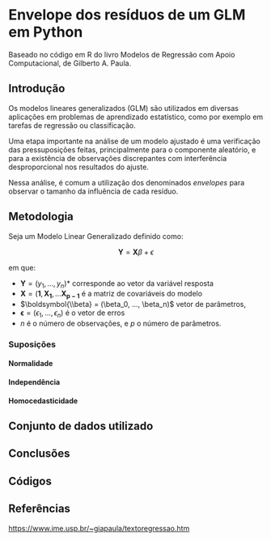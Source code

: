 # Envelope dos resíduos de um GLM em Python

Baseado no código em R do livro Modelos de Regressão com Apoio Computacional, de Gilberto A. Paula.

## Introdução

Os modelos lineares generalizados (GLM) são utilizados em diversas aplicações em problemas de aprendizado estatístico, como por exemplo em tarefas de regressão ou classificação. 

Uma etapa importante na análise de um modelo ajustado é uma verificação das pressuposições feitas, principalmente para o componente aleatório, e para a existência de observações discrepantes com interferência desproporcional nos resultados do ajuste.

Nessa análise, é comum a utilização dos denominados *envelopes* para observar o tamanho da influência de cada resíduo.

## Metodologia

Seja um Modelo Linear Generalizado definido como:

$$\boldsymbol{Y} = \boldsymbol{X} \beta +  \epsilon$$

em que:

 - $\boldsymbol{Y} = (y_1, ..., y_n)*$ corresponde ao vetor da variável resposta
 - $\boldsymbol{X} = (\boldsymbol{1}, \boldsymbol{X_1}, ... \boldsymbol{X_{p-1}}$ é a matriz de covariáveis do modelo
 - $\boldsymbol{\\beta} = (\beta_0, ..., \beta_n)$ vetor de parâmetros,
 - $\boldsymbol{\epsilon} = (\epsilon_1, ..., \epsilon_n)$ é o vetor de erros
 - $n$ é o número de observações, e $p$ o número de parâmetros.
 
### Suposições

#### Normalidade
#### Independência
#### Homocedasticidade

## Conjunto de dados utilizado

## Conclusões

## Códigos

## Referências

https://www.ime.usp.br/~giapaula/textoregressao.htm

